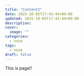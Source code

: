 ```yaml
---
title: "Content2"
date: 2025-10-05T17:43:44+09:00
updated: 2025-10-05T17:43:44+09:00
description:
cover:
  image: ""
categories:
  - none
tags:
  - none
draft: false
---
```


This is page!!
